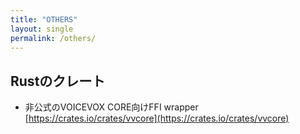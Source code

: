 ```yaml
---
title: "OTHERS"
layout: single
permalink: /others/
---
```


## Rustのクレート

 - 非公式のVOICEVOX CORE向けFFI wrapper
[https://crates.io/crates/vvcore](https://crates.io/crates/vvcore)


